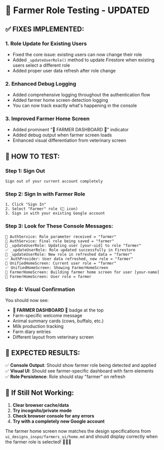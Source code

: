 # 🚜 Farmer Role Testing - UPDATED

## ✅ FIXES IMPLEMENTED:

### 1. **Role Update for Existing Users**
- Fixed the core issue: existing users can now change their role
- Added `_updateUserRole()` method to update Firestore when existing users select a different role
- Added proper user data refresh after role change

### 2. **Enhanced Debug Logging**
- Added comprehensive logging throughout the authentication flow
- Added farmer home screen detection logging
- You can now track exactly what's happening in the console

### 3. **Improved Farmer Home Screen**
- Added prominent "🚜 FARMER DASHBOARD 🌾" indicator
- Added debug output when farmer screen loads
- Enhanced visual differentiation from veterinary screen

## 🧪 HOW TO TEST:

### Step 1: Sign Out
```
Sign out of your current account completely
```

### Step 2: Sign In with Farmer Role
```
1. Click "Sign In" 
2. Select "Farmer" role (🚜 icon)
3. Sign in with your existing Google account
```

### Step 3: Look for These Console Messages:
```
🚀 AuthService: Role parameter received = "farmer"
🚀 AuthService: Final role being saved = "farmer" 
🚀 _updateUserRole: Updating user [your-uid] to role "farmer"
✅ _updateUserRole: Role updated successfully in Firestore
🚀 _updateUserRole: New role in refreshed data = "farmer"
✅ AuthProvider: User data refreshed, new role = "farmer"
🚀 UnifiedHomeScreen: Current user role = "farmer"
✅ UnifiedHomeScreen: Showing FarmerHomeScreen
🚜 FarmerHomeScreen: Building farmer home screen for user [your-name]
🚜 FarmerHomeScreen: User role = farmer
```

### Step 4: Visual Confirmation
You should now see:
- **🚜 FARMER DASHBOARD 🌾** badge at the top
- Farm-specific welcome message
- Animal summary cards (cows, buffalo, etc.)
- Milk production tracking
- Farm diary entries
- Different layout from veterinary screen

## 🎯 EXPECTED RESULTS:

✅ **Console Output**: Should show farmer role being detected and applied  
✅ **Visual UI**: Should see farmer-specific dashboard with farm elements  
✅ **Role Persistence**: Role should stay "farmer" on refresh  

## 🚨 If Still Not Working:

1. **Clear browser cache/data**
2. **Try incognito/private mode**
3. **Check browser console for any errors**
4. **Try with a completely new Google account**

The farmer home screen now matches the design specifications from `ui_designs_inspo/farmers_ui/home.md` and should display correctly when the farmer role is selected! 🌾👨‍🌾
